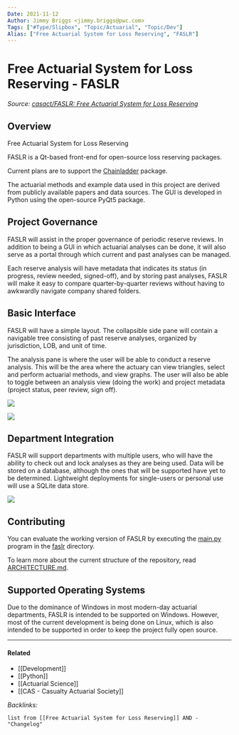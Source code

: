 ```yaml
---
Date: 2021-11-12
Author: Jimmy Briggs <jimmy.briggs@pwc.com>
Tags: ["#Type/Slipbox", "Topic/Actuarial", "Topic/Dev"]
Alias: ["Free Actuarial System for Loss Reserving", "FASLR"]
---
```


# Free Actuarial System for Loss Reserving - FASLR

*Source: [casact/FASLR: Free Actuarial System for Loss Reserving](https://github.com/casact/FASLR)*

## Overview

Free Actuarial System for Loss Reserving

FASLR is a Qt-based front-end for open-source loss reserving packages. 

Current plans are to support the [Chainladder](https://github.com/casact/chainladder-python) package.

The actuarial methods and example data used in this project are derived from publicly available papers and data sources. The GUI is developed in Python using the open-source PyQt5 package.

## Project Governance

FASLR will assist in the proper governance of periodic reserve reviews. In addition to being a GUI in which actuarial analyses can be done, it will also serve as a portal through which current and past analyses can be managed. 

Each reserve analysis will have metadata that indicates its status (in progress, review needed, signed-off), and by storing past analyses, FASLR will make it easy to compare quarter-by-quarter reviews without having to awkwardly navigate company shared folders.

## Basic Interface

FASLR will have a simple layout. The collapsible side pane will contain a navigable tree consisting of past reserve analyses, organized by jurisdiction, LOB, and unit of time.

The analysis pane is where the user will be able to conduct a reserve analysis. This will be the area where the actuary can view triangles, select and perform actuarial methods, and view graphs. The user will also be able to toggle between an analysis view (doing the work) and project metadata (project status, peer review, sign off).

![](https://github.com/casact/FASLR/raw/main/docs/_static/basic_ui_filled.png)

![](https://github.com/casact/FASLR/raw/main/docs/_static/basic_interface.png)

## Department Integration

FASLR will support departments with multiple users, who will have the ability to check out and lock analyses as they are being used. Data will be stored on a database, although the ones that will be supported have yet to be determined. Lightweight deployments for single-users or personal use will use a SQLite data store.

![](https://github.com/casact/FASLR/raw/main/docs/_static/client_server.png)

## Contributing

You can evaluate the working version of FASLR by executing the [main.py](https://github.com/casact/FASLR/blob/main/faslr/main.py) program in the [faslr](https://github.com/casact/FASLR/tree/main/faslr) directory.

To learn more about the current structure of the repository, read [ARCHITECTURE.md](https://github.com/casact/FASLR/blob/main/ARCHITECTURE.md).

## Supported Operating Systems

Due to the dominance of Windows in most modern-day actuarial departments, FASLR is intended to be supported on Windows. However, most of the current development is being done on Linux, which is also intended to be supported in order to keep the project fully open source.

***

#### Related

- [[Development]]
- [[Python]]
- [[Actuarial Science]]
- [[CAS - Casualty Actuarial Society]]

*Backlinks:*

```dataview
list from [[Free Actuarial System for Loss Reserving]] AND -"Changelog"
```